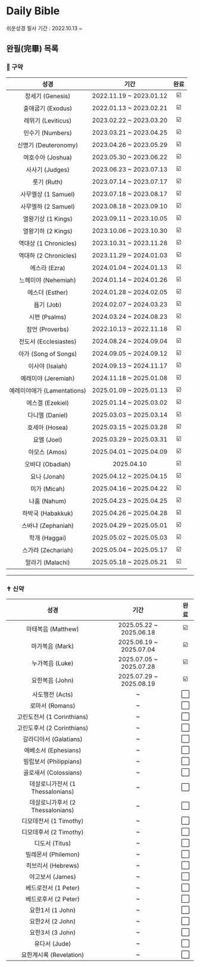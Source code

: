 # Daily Bible
쉬운성경 필사 기간 : 2022.10.13 ~
## 완필(完畢) 목록 
### 📖 구약
| 성경 | 기간 | 완료 |
|:------:|:------:|:------:|
| 창세기 (Genesis) | 2022.11.19 ~ 2023.01.12 | ☑️ |
| 출애굽기 (Exodus) | 2022.01.13 ~ 2023.02.21 | ☑️ |
| 레위기 (Leviticus) | 2023.02.22 ~ 2023.03.20 | ☑️ |
| 민수기 (Numbers) | 2023.03.21 ~ 2023.04.25 | ☑️ |
| 신명기 (Deuteronomy) | 2023.04.26 ~ 2023.05.29 | ☑️ |
| 여호수아 (Joshua) | 2023.05.30 ~ 2023.06.22 | ☑️ |
| 사사기 (Judges) | 2023.06.23 ~ 2023.07.13 | ☑️ |
| 룻기 (Ruth) | 2023.07.14 ~ 2023.07.17 | ☑️ |
| 사무엘상 (1 Samuel) | 2023.07.18 ~ 2023.08.17 | ☑️ |
| 사무엘하 (2 Samuel) | 2023.08.18 ~ 2023.09.10 | ☑️ |
| 열왕기상 (1 Kings) | 2023.09.11 ~ 2023.10.05 | ☑️ |
| 열왕기하 (2 Kings) | 2023.10.06 ~ 2023.10.30 | ☑️ |
| 역대상 (1 Chronicles) | 2023.10.31 ~ 2023.11.28 | ☑️ |
| 역대하 (2 Chronicles) | 2023.11.29 ~ 2024.01.03 | ☑️ |
| 에스라 (Ezra) | 2024.01.04 ~ 2024.01.13 | ☑️ |
| 느헤미야 (Nehemiah) | 2024.01.14 ~ 2024.01.26 | ☑️ |
| 에스더 (Esther) | 2024.01.28 ~ 2024.02.05 | ☑️ |
| 욥기 (Job) | 2024.02.07 ~ 2024.03.23 | ☑️ |
| 시편 (Psalms) | 2024.03.24 ~ 2024.08.23 | ☑️ |
| 잠언 (Proverbs) | 2022.10.13 ~ 2022.11.18 | ☑️ |
| 전도서 (Ecclesiastes) | 2024.08.24 ~ 2024.09.04 | ☑️ |
| 아가 (Song of Songs) | 2024.09.05 ~ 2024.09.12 | ☑️ |
| 이사야 (Isaiah) | 2024.09.13 ~ 2024.11.17 | ☑️ |
| 예레미야 (Jeremiah) | 2024.11.18 ~ 2025.01.08 | ☑️ |
| 예레미야애가 (Lamentations) | 2025.01.09 ~ 2025.01.13 | ☑️ |
| 에스겔 (Ezekiel) | 2025.01.14 ~ 2025.03.02 | ☑️ |
| 다니엘 (Daniel) | 2025.03.03 ~ 2025.03.14 | ☑️ |
| 호세아 (Hosea) | 2025.03.15 ~ 2025.03.28 | ☑️ |
| 요엘 (Joel) | 2025.03.29 ~ 2025.03.31 | ☑️ |
| 아모스 (Amos) | 2025.04.01 ~ 2025.04.09 | ☑️ |
| 오바댜 (Obadiah) | 2025.04.10 | ☑️ |
| 요나 (Jonah) | 2025.04.12 ~ 2025.04.15 | ☑️ |
| 미가 (Micah) | 2025.04.16 ~ 2025.04.22 | ☑️ |
| 나훔 (Nahum) | 2025.04.23 ~ 2025.04.25 | ☑️ |
| 하박국 (Habakkuk) | 2025.04.26 ~ 2025.04.28 | ☑️ |
| 스바냐 (Zephaniah) | 2025.04.29 ~ 2025.05.01 | ☑️ |
| 학개 (Haggai) | 2025.05.02 ~ 2025.05.03 | ☑️ |
| 스가랴 (Zechariah) | 2025.05.04 ~ 2025.05.17 | ☑️ |
| 말라기 (Malachi) | 2025.05.18 ~ 2025.05.21 | ☑️ |

---

### ✝️ 신약
| 성경 | 기간 | 완료 |
|:------:|:------:|:------:|
| 마태복음 (Matthew) | 2025.05.22 ~ 2025.06.18 | ☑️ |
| 마가복음 (Mark) | 2025.06.19 ~ 2025.07.04 | ☑️ |
| 누가복음 (Luke) | 2025.07.05 ~ 2025.07.28 | ☑️ |
| 요한복음 (John) | 2025.07.29 ~ 2025.08.19 | ☑️ |
| 사도행전 (Acts) | ~ | ⬜ |
| 로마서 (Romans) | ~ | ⬜ |
| 고린도전서 (1 Corinthians) | ~ | ⬜ |
| 고린도후서 (2 Corinthians) | ~ | ⬜ |
| 갈라디아서 (Galatians) | ~ | ⬜ |
| 에베소서 (Ephesians) | ~ | ⬜ |
| 빌립보서 (Philippians) | ~ | ⬜ |
| 골로새서 (Colossians) | ~ | ⬜ |
| 데살로니가전서 (1 Thessalonians) | ~ | ⬜ |
| 데살로니가후서 (2 Thessalonians) | ~ | ⬜ |
| 디모데전서 (1 Timothy) | ~ | ⬜ |
| 디모데후서 (2 Timothy) | ~ | ⬜ |
| 디도서 (Titus) | ~ | ⬜ |
| 빌레몬서 (Philemon) | ~ | ⬜ |
| 히브리서 (Hebrews) | ~ | ⬜ |
| 야고보서 (James) | ~ | ⬜ |
| 베드로전서 (1 Peter) | ~ | ⬜ |
| 베드로후서 (2 Peter) | ~ | ⬜ |
| 요한1서 (1 John) | ~ | ⬜ |
| 요한2서 (2 John) | ~ | ⬜ |
| 요한3서 (3 John) | ~ | ⬜ |
| 유다서 (Jude) | ~ | ⬜ |
| 요한계시록 (Revelation) | ~ | ⬜ |